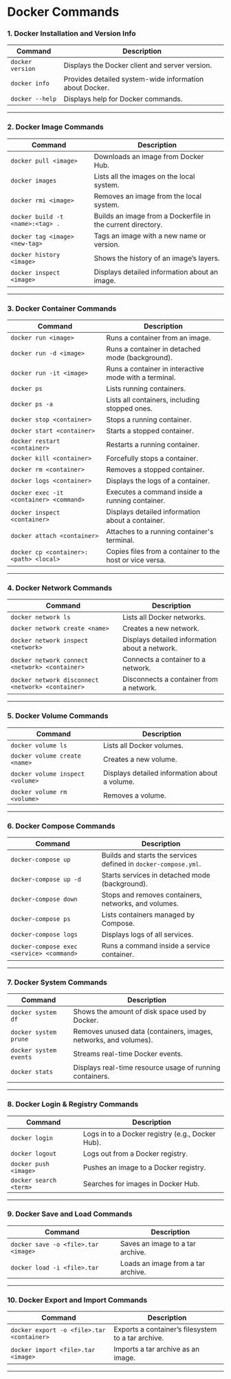 # Docker Commands

### **1. Docker Installation and Version Info**
| **Command**                       | **Description**                                 |
|------------------------------------|-------------------------------------------------|
| `docker version`                   | Displays the Docker client and server version.  |
| `docker info`                      | Provides detailed system-wide information about Docker. |
| `docker --help`                    | Displays help for Docker commands.              |

---

### **2. Docker Image Commands**
| **Command**                       | **Description**                                 |
|------------------------------------|-------------------------------------------------|
| `docker pull <image>`              | Downloads an image from Docker Hub.             |
| `docker images`                    | Lists all the images on the local system.       |
| `docker rmi <image>`               | Removes an image from the local system.         |
| `docker build -t <name>:<tag> .`   | Builds an image from a Dockerfile in the current directory. |
| `docker tag <image> <new-tag>`     | Tags an image with a new name or version.       |
| `docker history <image>`           | Shows the history of an image’s layers.         |
| `docker inspect <image>`           | Displays detailed information about an image.   |

---

### **3. Docker Container Commands**
| **Command**                              | **Description**                                 |
|-------------------------------------------|-------------------------------------------------|
| `docker run <image>`                      | Runs a container from an image.                 |
| `docker run -d <image>`                   | Runs a container in detached mode (background). |
| `docker run -it <image>`                  | Runs a container in interactive mode with a terminal. |
| `docker ps`                               | Lists running containers.                       |
| `docker ps -a`                            | Lists all containers, including stopped ones.   |
| `docker stop <container>`                 | Stops a running container.                      |
| `docker start <container>`                | Starts a stopped container.                     |
| `docker restart <container>`              | Restarts a running container.                   |
| `docker kill <container>`                 | Forcefully stops a container.                   |
| `docker rm <container>`                   | Removes a stopped container.                    |
| `docker logs <container>`                 | Displays the logs of a container.               |
| `docker exec -it <container> <command>`   | Executes a command inside a running container.  |
| `docker inspect <container>`              | Displays detailed information about a container.|
| `docker attach <container>`               | Attaches to a running container's terminal.     |
| `docker cp <container>:<path> <local>`    | Copies files from a container to the host or vice versa. |

---

### **4. Docker Network Commands**
| **Command**                         | **Description**                                 |
|--------------------------------------|-------------------------------------------------|
| `docker network ls`                  | Lists all Docker networks.                      |
| `docker network create <name>`       | Creates a new network.                          |
| `docker network inspect <network>`   | Displays detailed information about a network.  |
| `docker network connect <network> <container>` | Connects a container to a network.         |
| `docker network disconnect <network> <container>` | Disconnects a container from a network.  |

---

### **5. Docker Volume Commands**
| **Command**                        | **Description**                                 |
|-------------------------------------|-------------------------------------------------|
| `docker volume ls`                  | Lists all Docker volumes.                       |
| `docker volume create <name>`       | Creates a new volume.                           |
| `docker volume inspect <volume>`    | Displays detailed information about a volume.   |
| `docker volume rm <volume>`         | Removes a volume.                               |

---

### **6. Docker Compose Commands**
| **Command**                        | **Description**                                 |
|-------------------------------------|-------------------------------------------------|
| `docker-compose up`                 | Builds and starts the services defined in `docker-compose.yml`. |
| `docker-compose up -d`              | Starts services in detached mode (background).  |
| `docker-compose down`               | Stops and removes containers, networks, and volumes. |
| `docker-compose ps`                 | Lists containers managed by Compose.            |
| `docker-compose logs`               | Displays logs of all services.                  |
| `docker-compose exec <service> <command>` | Runs a command inside a service container. |

---

### **7. Docker System Commands**
| **Command**                         | **Description**                                 |
|--------------------------------------|-------------------------------------------------|
| `docker system df`                   | Shows the amount of disk space used by Docker.  |
| `docker system prune`                | Removes unused data (containers, images, networks, and volumes). |
| `docker system events`               | Streams real-time Docker events.                |
| `docker stats`                       | Displays real-time resource usage of running containers. |

---

### **8. Docker Login & Registry Commands**
| **Command**                         | **Description**                                 |
|--------------------------------------|-------------------------------------------------|
| `docker login`                       | Logs in to a Docker registry (e.g., Docker Hub).|
| `docker logout`                      | Logs out from a Docker registry.                |
| `docker push <image>`                | Pushes an image to a Docker registry.           |
| `docker search <term>`               | Searches for images in Docker Hub.              |

---

### **9. Docker Save and Load Commands**
| **Command**                         | **Description**                                 |
|--------------------------------------|-------------------------------------------------|
| `docker save -o <file>.tar <image>`  | Saves an image to a tar archive.                |
| `docker load -i <file>.tar`          | Loads an image from a tar archive.              |

---

### **10. Docker Export and Import Commands**
| **Command**                         | **Description**                                 |
|--------------------------------------|-------------------------------------------------|
| `docker export -o <file>.tar <container>` | Exports a container’s filesystem to a tar archive. |
| `docker import <file>.tar <image>`   | Imports a tar archive as an image.              |

---